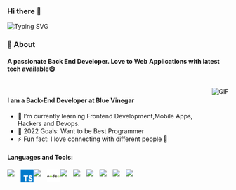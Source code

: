### Hi there 👋

![Typing SVG](https://readme-typing-svg.herokuapp.com?font=Architects+Daughter&color=white&size=30&lines=Hey!+It's+Yusoff!+👋;I'm+a+Back+End+Developer)

### 🧐 About

<h4>A passionate Back  End Developer. Love to  Web Applications with latest tech available😄</h4>
<br>
<img align="right" margin-top="20px" height="270px" alt="GIF" src="https://cdn.dribbble.com/users/1059583/screenshots/4171367/coding-freak.gif" />
 <h4>I am a Back-End Developer at Blue Vinegar</h4>

- 🌱 I’m currently learning Frontend Development,Mobile Apps, Hackers and Devops.
- 🥅 2022 Goals: Want to be Best Programmer 
- ⚡ Fun fact: I love connecting with different people :raised_hands:

<h4>Languages and Tools:</h4>
<img 
     align="left" 
     width="30px" 
     src="https://cdn.jsdelivr.net/gh/devicons/devicon/icons/vscode/vscode-original.svg" 
 />
 <img 
      align="left"
      width="30px"
      src="https://raw.githubusercontent.com/devicons/devicon/master/icons/typescript/typescript-original.svg"
  />
 <img 
      align="left" 
      width="30px" 
      src="https://cdn.jsdelivr.net/gh/devicons/devicon/icons/javascript/javascript-original.svg" 
   />
<img
      align="left"
      width="30px"
      src="https://raw.githubusercontent.com/devicons/devicon/master/icons/nodejs/nodejs-original-wordmark.svg"
/>
<img 
     align="left"
     width="30px"
     src="https://pbs.twimg.com/profile_images/1110148780991623201/vlqCsAVP_400x400.png"
/>
  <img 
       align="left"
       width="30px"
       src="https://www.logo.wine/a/logo/Ruby_on_Rails/Ruby_on_Rails-Logo.wine.svg"    
   />
 <img  
      align="left" 
      width="30px" 
      src="https://cdn.jsdelivr.net/gh/devicons/devicon/icons/docker/docker-plain.svg" 
  />
   <img  
      align="left" 
      width="30px" 
      src="https://upload.wikimedia.org/wikipedia/commons/thumb/a/a7/React-icon.svg/1200px-React-icon.svg.png" 
  />
     <img  
      align="left" 
      width="30px" 
      src="https://cdn-images-1.medium.com/max/1200/1*5-aoK8IBmXve5whBQM90GA.png" 
  />
      <img  
      align="left" 
      width="30px" 
      src="https://bagisto.com/wp-content/uploads/2021/07/p36aakdx3o24vprrklfd.png" 
  />
